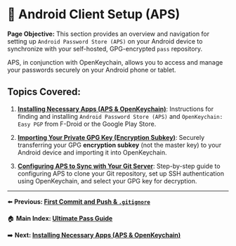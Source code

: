 # 📱 Android Client Setup (APS)

**Page Objective:** This section provides an overview and navigation for setting up `Android Password Store (APS)` on your Android device to synchronize with your self-hosted, GPG-encrypted `pass` repository.

APS, in conjunction with OpenKeychain, allows you to access and manage your passwords securely on your Android phone or tablet.

## Topics Covered:

1.  **[Installing Necessary Apps (APS & OpenKeychain)](./6.1_Installing_Apps.md)**:
    Instructions for finding and installing `Android Password Store (APS)` and `OpenKeychain: Easy PGP` from F-Droid or the Google Play Store.

2.  **[Importing Your Private GPG Key (Encryption Subkey)](./6.2_Importing_GPG_Key.md)**:
    Securely transferring your GPG **encryption subkey** (not the master key) to your Android device and importing it into OpenKeychain.

3.  **[Configuring APS to Sync with Your Git Server](./6.3_Configuring_APS.md)**:
    Step-by-step guide to configuring APS to clone your Git repository, set up SSH authentication using OpenKeychain, and select your GPG key for decryption.

---
⬅️ **Previous: [First Commit and Push & `.gitignore`](../05_Arch_Linux_Client_Setup/5.4_First_Commit_Push.md)**

🏠 **Main Index: [Ultimate Pass Guide](../README.md)**

➡️ **Next: [Installing Necessary Apps (APS & OpenKeychain)](./6.1_Installing_Apps.md)**